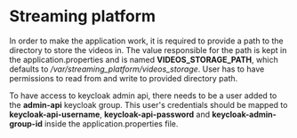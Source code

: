 # Streaming platform

In order to make the application work, it is required to provide a path to the directory to store the videos in. The value responsible for the path is kept in the application.properties and is named **VIDEOS_STORAGE_PATH**, which defaults to */var/streaming_platform/videos_storage*.
User has to have permissions to read from and write to provided directory path.

To have access to keycloak admin api, there needs to be a user added to the **admin-api** keycloak group. This user's credentials should be mapped to **keycloak-api-username**, **keycloak-api-password** and **keycloak-admin-group-id** inside the application.properties file.
